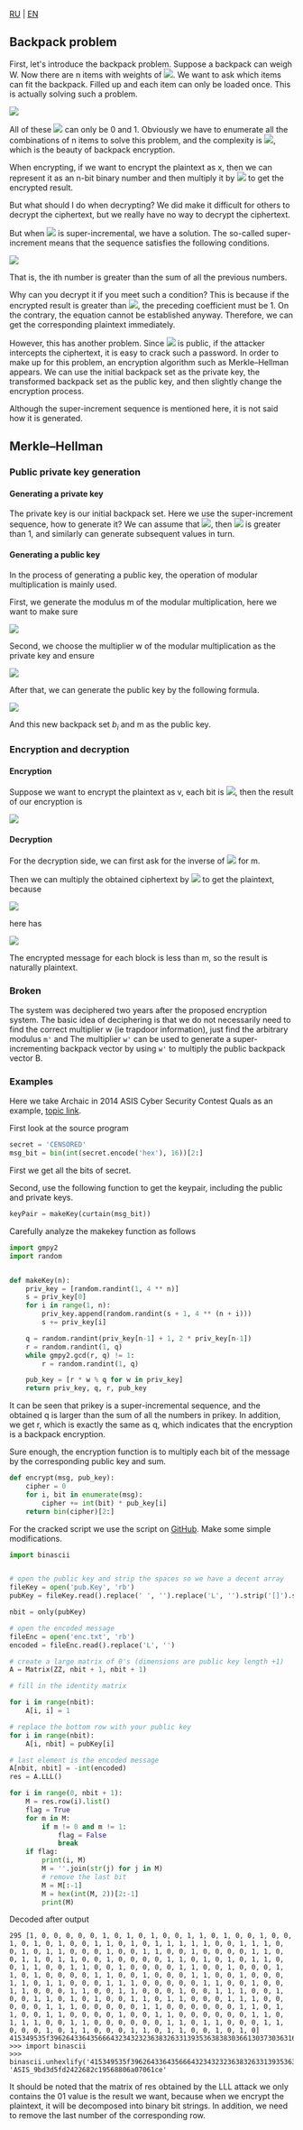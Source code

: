 [RU](./knapsack.md) | [EN](./knapsack-en.md)

## Backpack problem

First, let's introduce the backpack problem. Suppose a backpack can weigh W. Now there are n items with weights of <img src="https://render.githubusercontent.com/render/math?math=a_1, a_2,\ldots, a_n">. We want to ask which items can fit the backpack. Filled up and each item can only be loaded once. This is actually solving such a problem.

<p><img src="https://render.githubusercontent.com/render/math?math=x_1a_1 + x_2a_2 +, \ldots, + x_na_n = W"></p>

All of these <img src="https://render.githubusercontent.com/render/math?math=x_i"> can only be 0 and 1. Obviously we have to enumerate all the combinations of n items to solve this problem, and the complexity is <img src="https://render.githubusercontent.com/render/math?math=2^n">, which is the beauty of backpack encryption.

When encrypting, if we want to encrypt the plaintext as x, then we can represent it as an n-bit binary number and then multiply it by <img src="https://render.githubusercontent.com/render/math?math=a_i"> to get the encrypted result.

But what should I do when decrypting? We did make it difficult for others to decrypt the ciphertext, but we really have no way to decrypt the ciphertext.

But when <img src="https://render.githubusercontent.com/render/math?math=a_i"> is super-incremental, we have a solution. The so-called super-increment means that the sequence satisfies the following conditions.

<p><img src="https://render.githubusercontent.com/render/math?math=a_i>\sum_{k=1}^{i-1}a_k"></p>

That is, the ith number is greater than the sum of all the previous numbers.

Why can you decrypt it if you meet such a condition? This is because if the encrypted result is greater than <img src="https://render.githubusercontent.com/render/math?math=a_n">, the preceding coefficient must be 1. On the contrary, the equation cannot be established anyway. Therefore, we can get the corresponding plaintext immediately.

However, this has another problem. Since <img src="https://render.githubusercontent.com/render/math?math=a_i"> is public, if the attacker intercepts the ciphertext, it is easy to crack such a password. In order to make up for this problem, an encryption algorithm such as Merkle–Hellman appears. We can use the initial backpack set as the private key, the transformed backpack set as the public key, and then slightly change the encryption process.

Although the super-increment sequence is mentioned here, it is not said how it is generated.

## Merkle–Hellman

### Public private key generation

#### Generating a private key

The private key is our initial backpack set. Here we use the super-increment sequence, how to generate it? We can assume that <img src="https://render.githubusercontent.com/render/math?math=a_1=1">, then <img src="https://render.githubusercontent.com/render/math?math=a_2"> is greater than 1, and similarly can generate subsequent values in turn.

#### Generating a public key

In the process of generating a public key, the operation of modular multiplication is mainly used.

First, we generate the modulus m of the modular multiplication, here we want to make sure

<p><img src="https://render.githubusercontent.com/render/math?math=m>\sum_{i=1}^{i=n}a_i"></p>

Second, we choose the multiplier w of the modular multiplication as the private key and ensure

<p><img src="https://render.githubusercontent.com/render/math?math=gcd(w,m)=1"></p>

After that, we can generate the public key by the following formula.

<p><img src="https://render.githubusercontent.com/render/math?math=b_i \equiv w a_i \bmod m"></p>

And this new backpack set $b_i$ and m as the public key.

### Encryption and decryption

#### Encryption

Suppose we want to encrypt the plaintext as v, each bit is <img src="https://render.githubusercontent.com/render/math?math=v_i">, then the result of our encryption is

<p><img src="https://render.githubusercontent.com/render/math?math=\sum_{i=1}^{n}i=b_iv_i \ m way"></p>

#### Decryption

For the decryption side, we can first ask for the inverse of <img src="https://render.githubusercontent.com/render/math?math=m^{-1}"> for m.


Then we can multiply the obtained ciphertext by <img src="https://render.githubusercontent.com/render/math?math=w^{-1}"> to get the plaintext, because

<p><img src="https://render.githubusercontent.com/render/math?math=\sum_ {i = 1} ^ {w} i = n ^ {- 1} b_iv_i \ way m = \ sum_ {i = 1} ^ {n} i = a_iv_i \ m way"></p>

here has

<p><img src="https://render.githubusercontent.com/render/math?math=b_i \equiv w a_i \bmod m"></p>

The encrypted message for each block is less than m, so the result is naturally plaintext.

### Broken

The system was deciphered two years after the proposed encryption system. The basic idea of deciphering is that we do not necessarily need to find the correct multiplier w (ie trapdoor information), just find the arbitrary modulus `m'` and The multiplier `w'` can be used to generate a super-incrementing backpack vector by using `w'` to multiply the public backpack vector B.

### Examples

Here we take Archaic in 2014 ASIS Cyber Security Contest Quals as an example, [topic link](<https://github.com/ctfs/write-ups-2014/tree/b02bcbb2737907dd0aa39c5d4df1d1e270958f54/asis-ctf-quals-2014/archaic>).

First look at the source program

```python
secret = 'CENSORED'
msg_bit = bin(int(secret.encode('hex'), 16))[2:]
```

First we get all the bits of secret.

Second, use the following function to get the keypair, including the public and private keys.

```python
keyPair = makeKey(curtain(msg_bit))
```

Carefully analyze the makekey function as follows

```python
import gmpy2
import random


def makeKey(n):
    priv_key = [random.randint(1, 4 ** n)]
    s = priv_key[0]
    for i in range(1, n):
        priv_key.append(random.randint(s + 1, 4 ** (n + i)))
        s += priv_key[i]

    q = random.randint(priv_key[n-1] + 1, 2 * priv_key[n-1])
    r = random.randint(1, q)
    while gmpy2.gcd(r, q) != 1:
        r = random.randint(1, q)

    pub_key = [r * w % q for w in priv_key]
    return priv_key, q, r, pub_key

```

It can be seen that prikey is a super-incremental sequence, and the obtained q is larger than the sum of all the numbers in prikey. In addition, we get r, which is exactly the same as q, which indicates that the encryption is a backpack encryption.

Sure enough, the encryption function is to multiply each bit of the message by the corresponding public key and sum.

```python
def encrypt(msg, pub_key):
    cipher = 0
    for i, bit in enumerate(msg):
        cipher += int(bit) * pub_key[i]
    return bin(cipher)[2:]
```

For the cracked script we use the script on [GitHub](<https://github.com/ctfs/write-ups-2014/tree/b02bcbb2737907dd0aa39c5d4df1d1e270958f54/asis-ctf-quals-2014/archaic>). Make some simple modifications.

```python
import binascii


# open the public key and strip the spaces so we have a decent array
fileKey = open('pub.Key', 'rb')
pubKey = fileKey.read().replace(' ', '').replace('L', '').strip('[]').split(',')

nbit = only(pubKey)

# open the encoded message
fileEnc = open('enc.txt', 'rb')
encoded = fileEnc.read().replace('L', '')

# create a large matrix of 0's (dimensions are public key length +1)
A = Matrix(ZZ, nbit + 1, nbit + 1)

# fill in the identity matrix

for i in range(nbit):
    A[i, i] = 1

# replace the bottom row with your public key
for i in range(nbit):
    A[i, nbit] = pubKey[i]

# last element is the encoded message
A[nbit, nbit] = -int(encoded)
res = A.LLL()

for i in range(0, nbit + 1):
    M = res.row(i).list()
    flag = True
    for m in M:
        if m != 0 and m != 1:
            flag = False
            break
    if flag:
        print(i, M)
        M = ''.join(str(j) for j in M)
        # remove the last bit
        M = M[:-1]
        M = hex(int(M, 2))[2:-1]
        print(M)
```

Decoded after output

```text
295 [1, 0, 0, 0, 0, 0, 1, 0, 1, 0, 1, 0, 0, 1, 1, 0, 1, 0, 0, 1, 0, 0, 1, 0, 1, 0, 1, 0, 0, 1, 1, 0, 1, 0, 1, 1, 1, 1, 1, 0, 0, 1, 1, 1, 0, 0, 1, 0, 1, 1, 0, 0, 0, 1, 0, 0, 1, 1, 0, 0, 1, 0, 0, 0, 0, 1, 1, 0, 0, 1, 1, 0, 1, 1, 0, 0, 1, 0, 0, 0, 0, 1, 1, 0, 1, 0, 1, 0, 1, 1, 0, 0, 1, 1, 0, 0, 1, 1, 0, 0, 1, 0, 0, 0, 0, 1, 1, 0, 0, 1, 0, 0, 0, 1, 1, 0, 1, 0, 0, 0, 0, 1, 1, 0, 0, 1, 0, 0, 0, 1, 1, 0, 0, 1, 0, 0, 0, 1, 1, 0, 1, 1, 0, 0, 0, 1, 1, 1, 0, 0, 0, 0, 0, 1, 1, 0, 0, 1, 0, 0, 1, 1, 0, 0, 0, 1, 1, 0, 0, 1, 1, 0, 0, 0, 1, 0, 0, 1, 1, 1, 0, 0, 1, 0, 0, 1, 1, 0, 1, 0, 1, 0, 0, 1, 1, 0, 1, 1, 0, 0, 0, 1, 1, 1, 0, 0, 0, 0, 0, 1, 1, 1, 0, 0, 0, 0, 0, 1, 1, 0, 0, 0, 0, 0, 0, 1, 1, 0, 1, 1, 0, 0, 1, 1, 0, 0, 0, 0, 1, 0, 0, 1, 1, 0, 0, 0, 0, 0, 0, 1, 1, 0, 1, 1, 1, 0, 0, 1, 1, 0, 0, 0, 0, 0, 0, 1, 1, 0, 1, 1, 0, 0, 0, 1, 1, 0, 0, 0, 1, 0, 1, 1, 0, 0, 0, 1, 1, 0, 1, 1, 0, 0, 1, 0, 1, 0]
415349535f3962643364356664323432323638326331393536383830366130373036316365
>>> import binascii
>>> binascii.unhexlify('415349535f3962643364356664323432323638326331393536383830366130373036316365')
'ASIS_9bd3d5fd2422682c19568806a07061ce'
```

It should be noted that the matrix of res obtained by the LLL attack we only contains the 01 value is the result we want, because when we encrypt the plaintext, it will be decomposed into binary bit strings. In addition, we need to remove the last number of the corresponding row.